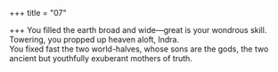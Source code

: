 +++
title = "07"

+++
You filled the earth broad and wide—great is your wondrous skill.  Towering, you propped up heaven aloft, Indra.  
You fixed fast the two world-halves, whose sons are the gods, the two  ancient but youthfully exuberant mothers of truth.  
